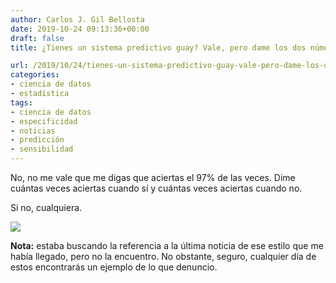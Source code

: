 ```yaml
---
author: Carlos J. Gil Bellosta
date: 2019-10-24 09:13:36+00:00
draft: false
title: ¿Tienes un sistema predictivo guay? Vale, pero dame los dos números

url: /2019/10/24/tienes-un-sistema-predictivo-guay-vale-pero-dame-los-dos-numeros/
categories:
- ciencia de datos
- estadística
tags:
- ciencia de datos
- especificidad
- noticias
- predicción
- sensibilidad
---
```





No, no me vale que me digas que aciertas el 97% de las veces. Dime cuántas veces aciertas cuando sí y cuántas veces aciertas cuando no.







Si no, cualquiera.





![](/wp-uploads/2019/03/random_number_generator.gif)






**Nota:** estaba buscando la referencia a la última noticia de ese estilo que me había llegado, pero no la encuentro. No obstante, seguro, cualquier día de estos encontrarás un ejemplo de lo que denuncio.




